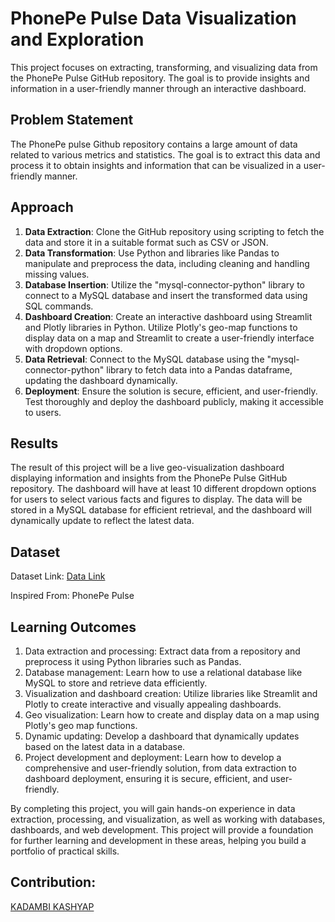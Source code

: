 # PhonePe Pulse Data Visualization and Exploration

This project focuses on extracting, transforming, and visualizing data from the PhonePe Pulse GitHub repository. The goal is to provide insights and information in a user-friendly manner through an interactive dashboard.

## Problem Statement

The PhonePe pulse Github repository contains a large amount of data related to various metrics and statistics. The goal is to extract this data and process it to obtain insights and information that can be visualized in a user-friendly manner.

## Approach

1. **Data Extraction**: Clone the GitHub repository using scripting to fetch the data and store it in a suitable format such as CSV or JSON.
2. **Data Transformation**: Use Python and libraries like Pandas to manipulate and preprocess the data, including cleaning and handling missing values.
3. **Database Insertion**: Utilize the "mysql-connector-python" library to connect to a MySQL database and insert the transformed data using SQL commands.
4. **Dashboard Creation**: Create an interactive dashboard using Streamlit and Plotly libraries in Python. Utilize Plotly's geo-map functions to display data on a map and Streamlit to create a user-friendly interface with dropdown options.
5. **Data Retrieval**: Connect to the MySQL database using the "mysql-connector-python" library to fetch data into a Pandas dataframe, updating the dashboard dynamically.
6. **Deployment**: Ensure the solution is secure, efficient, and user-friendly. Test thoroughly and deploy the dashboard publicly, making it accessible to users.

## Results

The result of this project will be a live geo-visualization dashboard displaying information and insights from the PhonePe Pulse GitHub repository. The dashboard will have at least 10 different dropdown options for users to select various facts and figures to display. The data will be stored in a MySQL database for efficient retrieval, and the dashboard will dynamically update to reflect the latest data.

## Dataset

Dataset Link: [Data Link](https://github.com/PhonePe/pulse#readme)

Inspired From: PhonePe Pulse

## Learning Outcomes

1. Data extraction and processing: Extract data from a repository and preprocess it using Python libraries such as Pandas.
2. Database management: Learn how to use a relational database like MySQL to store and retrieve data efficiently.
3. Visualization and dashboard creation: Utilize libraries like Streamlit and Plotly to create interactive and visually appealing dashboards.
4. Geo visualization: Learn how to create and display data on a map using Plotly's geo map functions.
5. Dynamic updating: Develop a dashboard that dynamically updates based on the latest data in a database.
6. Project development and deployment: Learn how to develop a comprehensive and user-friendly solution, from data extraction to dashboard deployment, ensuring it is secure, efficient, and user-friendly.

By completing this project, you will gain hands-on experience in data extraction, processing, and visualization, as well as working with databases, dashboards, and web development. This project will provide a foundation for further learning and development in these areas, helping you build a portfolio of practical skills.

## Contribution:

[KADAMBI KASHYAP](https://github.com/KadambiKashyap)

